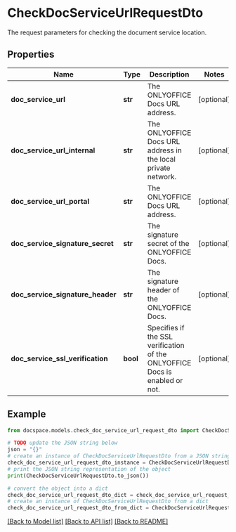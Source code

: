 # CheckDocServiceUrlRequestDto

The request parameters for checking the document service location.

## Properties

Name | Type | Description | Notes
------------ | ------------- | ------------- | -------------
**doc_service_url** | **str** | The ONLYOFFICE Docs URL address. | [optional] 
**doc_service_url_internal** | **str** | The ONLYOFFICE Docs URL address in the local private network. | [optional] 
**doc_service_url_portal** | **str** | The ONLYOFFICE Docs URL address. | [optional] 
**doc_service_signature_secret** | **str** | The signature secret of the ONLYOFFICE Docs. | [optional] 
**doc_service_signature_header** | **str** | The signature header of the ONLYOFFICE Docs. | [optional] 
**doc_service_ssl_verification** | **bool** | Specifies if the SSL verification of the ONLYOFFICE Docs is enabled or not. | [optional] 

## Example

```python
from docspace.models.check_doc_service_url_request_dto import CheckDocServiceUrlRequestDto

# TODO update the JSON string below
json = "{}"
# create an instance of CheckDocServiceUrlRequestDto from a JSON string
check_doc_service_url_request_dto_instance = CheckDocServiceUrlRequestDto.from_json(json)
# print the JSON string representation of the object
print(CheckDocServiceUrlRequestDto.to_json())

# convert the object into a dict
check_doc_service_url_request_dto_dict = check_doc_service_url_request_dto_instance.to_dict()
# create an instance of CheckDocServiceUrlRequestDto from a dict
check_doc_service_url_request_dto_from_dict = CheckDocServiceUrlRequestDto.from_dict(check_doc_service_url_request_dto_dict)
```
[[Back to Model list]](../README.md#documentation-for-models) [[Back to API list]](../README.md#documentation-for-api-endpoints) [[Back to README]](../README.md)


